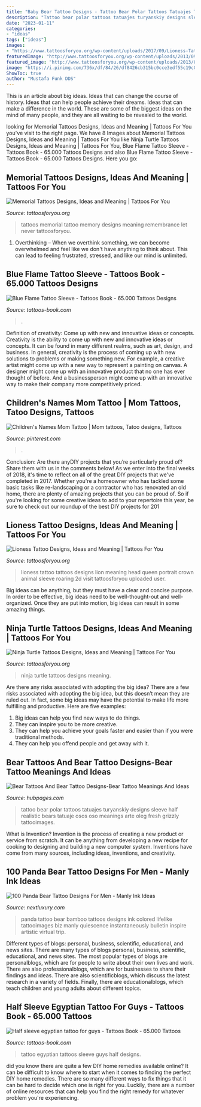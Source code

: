 ```yaml
---
title: "Baby Bear Tattoo Designs - Tattoo Bear Polar Tattoos Tatuajes Turyanskiy Designs Sleeve Half Realistic Bears Tatuaje Osos Oso Meanings Arte Oleg Fresh Grizzly Tattooimages"
description: "Tattoo bear polar tattoos tatuajes turyanskiy designs sleeve half realistic bears tatuaje osos oso meanings arte oleg fresh grizzly tattooimages"
date: "2023-01-11"
categories:
- "ideas"
tags: ["ideas"]
images:
- "https://www.tattoosforyou.org/wp-content/uploads/2017/09/Lioness-Tattoos.jpg"
featuredImage: "http://www.tattoosforyou.org/wp-content/uploads/2013/09/In-Memory-of-Tattoo.jpg"
featured_image: "http://www.tattoosforyou.org/wp-content/uploads/2013/09/In-Memory-of-Tattoo.jpg"
image: "https://i.pinimg.com/736x/df/84/26/df8426cb315bc0cce3edf55c19c01211--children-names-tatoo-designs.jpg"
ShowToc: true
author: "Mustafa Funk DDS"
---
```



This is an article about big ideas. Ideas that can change the course of history. Ideas that can help people achieve their dreams. Ideas that can make a difference in the world. These are some of the biggest ideas on the mind of many people, and they are all waiting to be revealed to the world.

	

		
looking for Memorial Tattoos Designs, Ideas and Meaning | Tattoos For You you've visit to the right page. We have 8 Images about Memorial Tattoos Designs, Ideas and Meaning | Tattoos For You like Ninja Turtle Tattoos Designs, Ideas and Meaning | Tattoos For You, Blue Flame Tattoo Sleeve - Tattoos Book - 65.000 Tattoos Designs and also Blue Flame Tattoo Sleeve - Tattoos Book - 65.000 Tattoos Designs. Here you go:
		
    
## Memorial Tattoos Designs, Ideas And Meaning | Tattoos For You

<img loading=lazy src="http://www.tattoosforyou.org/wp-content/uploads/2013/09/In-Memory-of-Tattoo.jpg" onerror="this.onerror=null;this.src='https://tse4.mm.bing.net/th?id=OIP.MwiH3Ztx4m-pMPYShkH9EwHaJ3&amp;pid=15.1';" alt="Memorial Tattoos Designs, Ideas and Meaning | Tattoos For You">

_Source: tattoosforyou.org_

>tattoos memorial tattoo memory designs meaning remembrance let never tattoosforyou. 

	

1) Overthinking – When we overthink something, we can become overwhelmed and feel like we don't have anything to think about. This can lead to feeling frustrated, stressed, and like our mind is unlimited.

    
## Blue Flame Tattoo Sleeve - Tattoos Book - 65.000 Tattoos Designs

<img loading=lazy src="https://tattoos-book.com/wp-content/uploads/2016/02/Blue-Flame-Tattoo-Sleeve.jpg" onerror="this.onerror=null;this.src='https://tse3.mm.bing.net/th?id=OIP.IhidR_Deav0PKO-m6FGswQHaFj&amp;pid=15.1';" alt="Blue Flame Tattoo Sleeve - Tattoos Book - 65.000 Tattoos Designs">

_Source: tattoos-book.com_

>. 

	

Definition of creativity: Come up with new and innovative ideas or concepts.
Creativity is the ability to come up with new and innovative ideas or concepts. It can be found in many different realms, such as art, design, and business. In general, creativity is the process of coming up with new solutions to problems or making something new. For example, a creative artist might come up with a new way to represent a painting on canvas. A designer might come up with an innovative product that no one has ever thought of before. And a businessperson might come up with an innovative way to make their company more competitively priced.

    
## Children&#039;s Names Mom Tattoo | Mom Tattoos, Tatoo Designs, Tattoos

<img loading=lazy src="https://i.pinimg.com/736x/df/84/26/df8426cb315bc0cce3edf55c19c01211--children-names-tatoo-designs.jpg" onerror="this.onerror=null;this.src='https://tse2.mm.bing.net/th?id=OIP.rFTxhBzyIyyuK9_zbzlDAgHaJ3&amp;pid=15.1';" alt="Children&#039;s Names Mom Tattoo | Mom tattoos, Tatoo designs, Tattoos">

_Source: pinterest.com_

>. 

	

Conclusion: Are there anyDIY projects that you’re particularly proud of? Share them with us in the comments below!
As we enter into the final weeks of 2018, it's time to reflect on all of the great DIY projects that we've completed in 2017. Whether you're a homeowner who has tackled some basic tasks like re-landscaping or a contractor who has renovated an old home, there are plenty of amazing projects that you can be proud of. So if you're looking for some creative ideas to add to your repertoire this year, be sure to check out our roundup of the best DIY projects for 201
    
## Lioness Tattoo Designs, Ideas And Meaning | Tattoos For You

<img loading=lazy src="https://www.tattoosforyou.org/wp-content/uploads/2017/09/Lioness-Tattoos.jpg" onerror="this.onerror=null;this.src='https://tse1.mm.bing.net/th?id=OIP.hu9Xzsqf-8nrvG-MVUO4tAHaJ4&amp;pid=15.1';" alt="Lioness Tattoo Designs, Ideas and Meaning | Tattoos For You">

_Source: tattoosforyou.org_

>lioness tattoo tattoos designs lion meaning head queen portrait crown animal sleeve roaring 2d visit tattoosforyou uploaded user. 

	

Big ideas can be anything, but they must have a clear and concise purpose. In order to be effective, big ideas need to be well-thought-out and well-organized. Once they are put into motion, big ideas can result in some amazing things.

    
## Ninja Turtle Tattoos Designs, Ideas And Meaning | Tattoos For You

<img loading=lazy src="https://www.tattoosforyou.org/wp-content/uploads/2016/03/Ninja-Turtle-Tattoos.jpg" onerror="this.onerror=null;this.src='https://tse2.mm.bing.net/th?id=OIP.hn_b0tgJTykPDyeiwL-HKAHaLH&amp;pid=15.1';" alt="Ninja Turtle Tattoos Designs, Ideas and Meaning | Tattoos For You">

_Source: tattoosforyou.org_

>ninja turtle tattoos designs meaning. 

	

Are there any risks associated with adopting the big idea?
There are a few risks associated with adopting the big idea, but this doesn’t mean they are ruled out. In fact, some big ideas may have the potential to make life more fulfilling and productive. Here are five examples: 
1. Big ideas can help you find new ways to do things.
2. They can inspire you to be more creative.
3. They can help you achieve your goals faster and easier than if you were traditional methods.
4. They can help you offend people and get away with it.

    
## Bear Tattoos And Bear Tattoo Designs-Bear Tattoo Meanings And Ideas

<img loading=lazy src="https://usercontent1.hubstatic.com/6049176.jpg" onerror="this.onerror=null;this.src='https://tse4.mm.bing.net/th?id=OIP.q39o-DuFHBll_c1c2mBDGAHaL7&amp;pid=15.1';" alt="Bear Tattoos And Bear Tattoo Designs-Bear Tattoo Meanings And Ideas">

_Source: hubpages.com_

>tattoo bear polar tattoos tatuajes turyanskiy designs sleeve half realistic bears tatuaje osos oso meanings arte oleg fresh grizzly tattooimages. 

	

What is Invention?
Invention is the process of creating a new product or service from scratch. It can be anything from developing a new recipe for cooking to designing and building a new computer system. Inventions have come from many sources, including ideas, inventions, and creativity.

    
## 100 Panda Bear Tattoo Designs For Men - Manly Ink Ideas

<img loading=lazy src="http://nextluxury.com/wp-content/uploads/full-body-guys-panda-bear-tattoo.jpg" onerror="this.onerror=null;this.src='https://tse2.mm.bing.net/th?id=OIP.SpUt79Wbw1r2e2LJsXJiCAHaJ4&amp;pid=15.1';" alt="100 Panda Bear Tattoo Designs For Men - Manly Ink Ideas">

_Source: nextluxury.com_

>panda tattoo bear bamboo tattoos designs ink colored lifelike tattooimages biz manly quiescence instantaneously bulletin inspire artistic virtual trip. 

	

Different types of blogs: personal, business, scientific, educational, and news sites.
There are many types of blogs personal, business, scientific, educational, and news sites. The most popular types of blogs are personalblogs, which are for people to write about their own lives and work. There are also professionalblogs, which are for businesses to share their findings and ideas. There are also scientificblogs, which discuss the latest research in a variety of fields. Finally, there are educationalblogs, which teach children and young adults about different topics.

    
## Half Sleeve Egyptian Tattoo For Guys - Tattoos Book - 65.000 Tattoos

<img loading=lazy src="https://tattoos-book.com/wp-content/uploads/2016/02/half-sleeve-egyptian-tattoo-for-guys.jpg" onerror="this.onerror=null;this.src='https://tse3.mm.bing.net/th?id=OIP.7ox0TJ-gRYnJTDJvlgxmmwHaLf&amp;pid=15.1';" alt="Half sleeve egyptian tattoo for guys - Tattoos Book - 65.000 Tattoos">

_Source: tattoos-book.com_

>tattoo egyptian tattoos sleeve guys half designs. 

	

did you know there are quite a few DIY home remedies available online?
It can be difficult to know where to start when it comes to finding the perfect DIY home remedies. There are so many different ways to fix things that it can be hard to decide which one is right for you. Luckily, there are a number of online resources that can help you find the right remedy for whatever problem you're experiencing.

